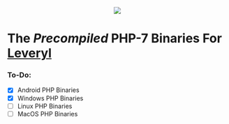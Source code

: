 <p align="center">
  <img src="https://github.com/LeverylTeam/Leveryl/blob/master/assets/banner.png">
</p>

# The ***Precompiled*** PHP-7 Binaries For [Leveryl](https://github.com/LeverylTeam/Leveryl/)

### To-Do:
- [X] Android PHP Binaries
- [X] Windows PHP Binaries
- [ ] Linux PHP Binaries
- [ ] MacOS PHP Binaries
